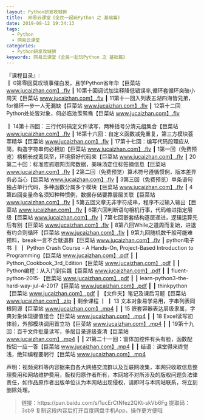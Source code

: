 ```yaml
---
layout: Python研发攻城狮
title:  网易云课堂《全民一起玩Python 之 基础篇》
date: 2019-08-12 19:34:13
tags:
  - Python
  - 网易云课堂
categories:
  - Python研发攻城狮
keywords: 网易云课堂《全民一起玩Python 之 基础篇》
---
```

『课程目录』:  
┃  0第零回莫叹琐事催白发，且学Python省年华【巨菜站 www.jucaizhan.com】.flv
┃  10第十回调试加注释降低错误率,循环套循环突破小周天【巨菜站 www.jucaizhan.com】.flv
┃  11第十一回入列表五湖四海皆兄弟，for循环一步一人无漏缺【巨菜站 www.jucaizhan.com】.flv
┃  12第十二回Python处处皆对象，何必临池羡鸳鸯【巨菜站 www.jucaizhan.com】.flv
<!-- more --> 
┃  14第十四回：三行代码搞定文件读写，两种括号分清元组集合【巨菜站 www.jucaizhan.com】.flv
┃  16第十六回：自定义函数减免重复，第三方模块荟萃精华【巨菜站 www.jucaizhan.com】.flv
┃  17第十七回：编写代码段理应从简，构造字符串何必相加【巨菜站 www.jucaizhan.com】.flv
┃  1第一回（免费预览）梧桐长成鸾凤至，环境搭好代码来【巨菜站 www.jucaizhan.com】.flv
┃  20第二十回：标准库抓取网页爬数据，美味汤定位标签摘信息【巨菜站 www.jucaizhan.com】.flv
┃  2第二回（免费预览）算术符号遵循惯例，版本差异务必当心【巨菜站 www.jucaizhan.com】.flv
┃  3第三回（免费预览）单条语句独占单行代码，多种函数分属多个模块【巨菜站 www.jucaizhan.com】.flv
┃  4第四回变量命名须知种种惯例，数据存储要靠层层关联【巨菜站 www.jucaizhan.com】.flv
┃  5第五回文章无非字符成串，程序不过输入输出【巨菜站 www.jucaizhan.com】.flv
┃  6第六回判断语句相机行事，代码缩进指定层级【巨菜站 www.jucaizhan.com】.flv
┃  7第七回嵌套结构逐层递进，逻辑运算先后有别【巨菜站 www.jucaizhan.com】.flv
┃  8第八回While之道周而复始，进退有约合则循环【巨菜站 www.jucaizhan.com】.flv
┃  9第九回随机数千般可能难预料，break一言不合就退群【巨菜站 www.jucaizhan.com】.flv
┃  python电子书
┃  ┃  Python Crash Course - A Hands-On, Project-Based Introduction to Programming【巨菜站 www.jucaizhan.com】.pdf
┃  ┃  Python_Cookbook_3rd_Edition【巨菜站 www.jucaizhan.com】.pdf
┃  ┃  Python编程：从入门到实践【巨菜站 www.jucaizhan.com】.pdf
┃  ┃  fluent-python-2015-【巨菜站 www.jucaizhan.com】.pdf
┃  ┃  learn-python3-the-hard-way-jul-4-2017【巨菜站 www.jucaizhan.com】.pdf
┃  ┃  thinkpython【巨菜站 www.jucaizhan.com】.pdf
┃  【文件夹】笔记及课后习题【巨菜站 www.jucaizhan.com】.zip
┃  剩余课程
┃  ┃  13 文本对象易学易用，字串列表同根同源【巨菜站 www.jucaizhan.com】.mp4
┃  ┃  15 嵌套容器表达层级隶属，字典对象体现键值组合【巨菜站 www.jucaizhan.com】.mp4
┃  ┃  18 Excel读写初体验，外部模块调用首立功【巨菜站 www.jucaizhan.com】.mp4
┃  ┃  19第十九回：百千文件批量读写，多层目录逐级查清【巨菜站 www.jucaizhan.com】.mp4
┃  ┃  21第二十一回：窗体加控件有头有脸，函数配按钮一应一答【巨菜站 www.jucaizhan.com】.mp4
┃  ┃  结语：课堂得来终觉浅，绝知编程要躬行【巨菜站 www.jucaizhan.com】.mp4
<div class="post-copyright">
    <div class="post-copyright__author">
      <span class="post-copyright-meta">声明：视频资料等内容据来自各大网络交流群以及互联网收集，本网只收取信息整理费用和网站维护费用，版权归原作者所有，本网站不对所涉及的版权问题负法律责任，如作品原作者出版单位认为本网站出现侵权，请即时与本网站联系，将立刻删除处理。 </span>
    </div>
</div>

<blockquote class="blockquote-center">
链接：https://pan.baidu.com/s/1ucErCtNfez2QKt-skVb6Fg 
提取码：3sb9 
复制这段内容后打开百度网盘手机App，操作更方便哦
</blockquote>

